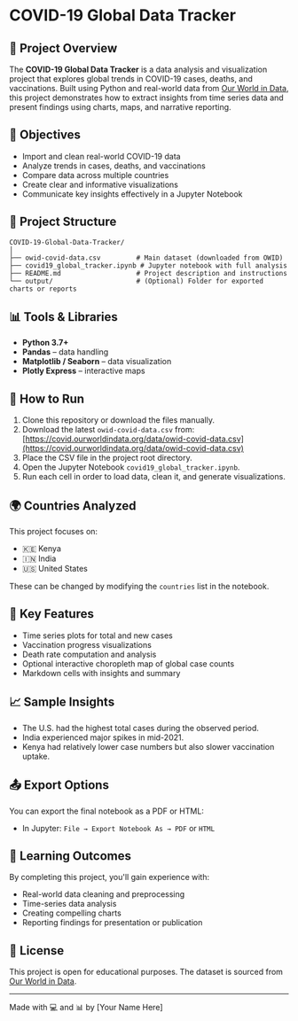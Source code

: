 # COVID-19 Global Data Tracker

## 📌 Project Overview

The **COVID-19 Global Data Tracker** is a data analysis and visualization project that explores global trends in COVID-19 cases, deaths, and vaccinations. Built using Python and real-world data from [Our World in Data](https://ourworldindata.org/covid-data), this project demonstrates how to extract insights from time series data and present findings using charts, maps, and narrative reporting.

## 🎯 Objectives

* Import and clean real-world COVID-19 data
* Analyze trends in cases, deaths, and vaccinations
* Compare data across multiple countries
* Create clear and informative visualizations
* Communicate key insights effectively in a Jupyter Notebook

## 📂 Project Structure

```
COVID-19-Global-Data-Tracker/
│
├── owid-covid-data.csv         # Main dataset (downloaded from OWID)
├── covid19_global_tracker.ipynb # Jupyter notebook with full analysis
├── README.md                   # Project description and instructions
└── output/                     # (Optional) Folder for exported charts or reports
```

## 📊 Tools & Libraries

* **Python 3.7+**
* **Pandas** – data handling
* **Matplotlib / Seaborn** – data visualization
* **Plotly Express** – interactive maps

## 🔧 How to Run

1. Clone this repository or download the files manually.
2. Download the latest `owid-covid-data.csv` from:
   [https://covid.ourworldindata.org/data/owid-covid-data.csv](https://covid.ourworldindata.org/data/owid-covid-data.csv)
3. Place the CSV file in the project root directory.
4. Open the Jupyter Notebook `covid19_global_tracker.ipynb`.
5. Run each cell in order to load data, clean it, and generate visualizations.

## 🌍 Countries Analyzed

This project focuses on:

* 🇰🇪 Kenya
* 🇮🇳 India
* 🇺🇸 United States

These can be changed by modifying the `countries` list in the notebook.

## 📌 Key Features

* Time series plots for total and new cases
* Vaccination progress visualizations
* Death rate computation and analysis
* Optional interactive choropleth map of global case counts
* Markdown cells with insights and summary

## 📈 Sample Insights

* The U.S. had the highest total cases during the observed period.
* India experienced major spikes in mid-2021.
* Kenya had relatively lower case numbers but also slower vaccination uptake.

## 📤 Export Options

You can export the final notebook as a PDF or HTML:

* In Jupyter: `File → Export Notebook As → PDF` or `HTML`

## 🧠 Learning Outcomes

By completing this project, you'll gain experience with:

* Real-world data cleaning and preprocessing
* Time-series data analysis
* Creating compelling charts
* Reporting findings for presentation or publication

## 📃 License

This project is open for educational purposes. The dataset is sourced from [Our World in Data](https://ourworldindata.org/covid-data).

---

Made with 💻 and 📊 by \[Your Name Here]
